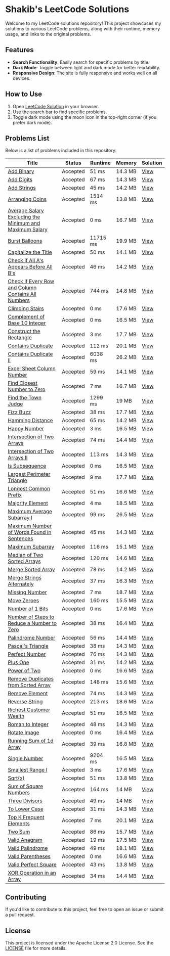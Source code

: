 # Shakib's LeetCode Solutions

Welcome to my LeetCode solutions repository! This project showcases my solutions to various LeetCode problems, along with their runtime, memory usage, and links to the original problems.

## Features

- **Search Functionality**: Easily search for specific problems by title.
- **Dark Mode**: Toggle between light and dark mode for better readability.
- **Responsive Design**: The site is fully responsive and works well on all devices.

## How to Use

1. Open [LeetCode Solution](https://mo-shakib.github.io/LeetCode/) in your browser.
2. Use the search bar to find specific problems.
3. Toggle dark mode using the moon icon in the top-right corner (if you prefer dark mode).

## Problems List

Below is a list of problems included in this repository:

| Title | Status | Runtime | Memory | Solution |
|-------|--------|---------|--------|----------|
| [Add Binary](https://leetcode.com/problems/add-binary) | Accepted | 51 ms | 14.3 MB | [View](https://mo-shakib.github.io/LeetCode/) |
| [Add Digits](https://leetcode.com/problems/add-digits) | Accepted | 67 ms | 14.3 MB | [View](https://mo-shakib.github.io/LeetCode/) |
| [Add Strings](https://leetcode.com/problems/add-strings) | Accepted | 45 ms | 14.2 MB | [View](https://mo-shakib.github.io/LeetCode/) |
| [Arranging Coins](https://leetcode.com/problems/arranging-coins) | Accepted | 1514 ms | 13.8 MB | [View](https://mo-shakib.github.io/LeetCode/) |
| [Average Salary Excluding the Minimum and Maximum Salary](https://leetcode.com/problems/average-salary-excluding-the-minimum-and-maximum-salary) | Accepted | 0 ms | 16.7 MB | [View](https://mo-shakib.github.io/LeetCode/) |
| [Burst Balloons](https://leetcode.com/problems/burst-balloons) | Accepted | 11715 ms | 19.9 MB | [View](https://mo-shakib.github.io/LeetCode/) |
| [Capitalize the Title](https://leetcode.com/problems/capitalize-the-title) | Accepted | 50 ms | 14.1 MB | [View](https://mo-shakib.github.io/LeetCode/) |
| [Check if All A's Appears Before All B's](https://leetcode.com/problems/check-if-all-as-appears-before-all-bs) | Accepted | 46 ms | 14.2 MB | [View](https://mo-shakib.github.io/LeetCode/) |
| [Check if Every Row and Column Contains All Numbers](https://leetcode.com/problems/check-if-every-row-and-column-contains-all-numbers) | Accepted | 744 ms | 14.8 MB | [View](https://mo-shakib.github.io/LeetCode/) |
| [Climbing Stairs](https://leetcode.com/problems/climbing-stairs) | Accepted | 0 ms | 17.6 MB | [View](https://mo-shakib.github.io/LeetCode/) |
| [Complement of Base 10 Integer](https://leetcode.com/problems/complement-of-base-10-integer) | Accepted | 0 ms | 16.5 MB | [View](https://mo-shakib.github.io/LeetCode/) |
| [Construct the Rectangle](https://leetcode.com/problems/construct-the-rectangle) | Accepted | 3 ms | 17.7 MB | [View](https://mo-shakib.github.io/LeetCode/) |
| [Contains Duplicate](https://leetcode.com/problems/contains-duplicate) | Accepted | 112 ms | 20.1 MB | [View](https://mo-shakib.github.io/LeetCode/) |
| [Contains Duplicate II](https://leetcode.com/problems/contains-duplicate-ii) | Accepted | 6038 ms | 26.2 MB | [View](https://mo-shakib.github.io/LeetCode/) |
| [Excel Sheet Column Number](https://leetcode.com/problems/excel-sheet-column-number) | Accepted | 59 ms | 14.1 MB | [View](https://mo-shakib.github.io/LeetCode/) |
| [Find Closest Number to Zero](https://leetcode.com/problems/find-closest-number-to-zero) | Accepted | 7 ms | 16.7 MB | [View](https://mo-shakib.github.io/LeetCode/) |
| [Find the Town Judge](https://leetcode.com/problems/find-the-town-judge) | Accepted | 1299 ms | 19 MB | [View](https://mo-shakib.github.io/LeetCode/) |
| [Fizz Buzz](https://leetcode.com/problems/fizz-buzz) | Accepted | 38 ms | 17.7 MB | [View](https://mo-shakib.github.io/LeetCode/) |
| [Hamming Distance](https://leetcode.com/problems/hamming-distance) | Accepted | 65 ms | 14.2 MB | [View](https://mo-shakib.github.io/LeetCode/) |
| [Happy Number](https://leetcode.com/problems/happy-number) | Accepted | 3 ms | 16.5 MB | [View](https://mo-shakib.github.io/LeetCode/) |
| [Intersection of Two Arrays](https://leetcode.com/problems/intersection-of-two-arrays) | Accepted | 74 ms | 14.4 MB | [View](https://mo-shakib.github.io/LeetCode/) |
| [Intersection of Two Arrays II](https://leetcode.com/problems/intersection-of-two-arrays-ii) | Accepted | 113 ms | 14.3 MB | [View](https://mo-shakib.github.io/LeetCode/) |
| [Is Subsequence](https://leetcode.com/problems/is-subsequence) | Accepted | 0 ms | 16.5 MB | [View](https://mo-shakib.github.io/LeetCode/) |
| [Largest Perimeter Triangle](https://leetcode.com/problems/largest-perimeter-triangle) | Accepted | 9 ms | 17.7 MB | [View](https://mo-shakib.github.io/LeetCode/) |
| [Longest Common Prefix](https://leetcode.com/problems/longest-common-prefix) | Accepted | 51 ms | 16.6 MB | [View](https://mo-shakib.github.io/LeetCode/) |
| [Majority Element](https://leetcode.com/problems/majority-element) | Accepted | 4 ms | 18.5 MB | [View](https://mo-shakib.github.io/LeetCode/) |
| [Maximum Average Subarray I](https://leetcode.com/problems/maximum-average-subarray-i) | Accepted | 99 ms | 26.5 MB | [View](https://mo-shakib.github.io/LeetCode/) |
| [Maximum Number of Words Found in Sentences](https://leetcode.com/problems/maximum-number-of-words-found-in-sentences) | Accepted | 45 ms | 14.3 MB | [View](https://mo-shakib.github.io/LeetCode/) |
| [Maximum Subarray](https://leetcode.com/problems/maximum-subarray) | Accepted | 116 ms | 15.1 MB | [View](https://mo-shakib.github.io/LeetCode/) |
| [Median of Two Sorted Arrays](https://leetcode.com/problems/median-of-two-sorted-arrays) | Accepted | 120 ms | 14.6 MB | [View](https://mo-shakib.github.io/LeetCode/) |
| [Merge Sorted Array](https://leetcode.com/problems/merge-sorted-array) | Accepted | 78 ms | 14.2 MB | [View](https://mo-shakib.github.io/LeetCode/) |
| [Merge Strings Alternately](https://leetcode.com/problems/merge-strings-alternately) | Accepted | 37 ms | 16.3 MB | [View](https://mo-shakib.github.io/LeetCode/) |
| [Missing Number](https://leetcode.com/problems/missing-number) | Accepted | 7 ms | 18.7 MB | [View](https://mo-shakib.github.io/LeetCode/) |
| [Move Zeroes](https://leetcode.com/problems/move-zeroes) | Accepted | 160 ms | 15.5 MB | [View](https://mo-shakib.github.io/LeetCode/) |
| [Number of 1 Bits](https://leetcode.com/problems/number-of-1-bits) | Accepted | 0 ms | 17.6 MB | [View](https://mo-shakib.github.io/LeetCode/) |
| [Number of Steps to Reduce a Number to Zero](https://leetcode.com/problems/number-of-steps-to-reduce-a-number-to-zero) | Accepted | 38 ms | 16.4 MB | [View](https://mo-shakib.github.io/LeetCode/) |
| [Palindrome Number](https://leetcode.com/problems/palindrome-number) | Accepted | 56 ms | 14.4 MB | [View](https://mo-shakib.github.io/LeetCode/) |
| [Pascal's Triangle](https://leetcode.com/problems/pascals-triangle) | Accepted | 38 ms | 14.3 MB | [View](https://mo-shakib.github.io/LeetCode/) |
| [Perfect Number](https://leetcode.com/problems/perfect-number) | Accepted | 76 ms | 14.3 MB | [View](https://mo-shakib.github.io/LeetCode/) |
| [Plus One](https://leetcode.com/problems/plus-one) | Accepted | 31 ms | 14.2 MB | [View](https://mo-shakib.github.io/LeetCode/) |
| [Power of Two](https://leetcode.com/problems/power-of-two) | Accepted | 0 ms | 16.6 MB | [View](https://mo-shakib.github.io/LeetCode/) |
| [Remove Duplicates from Sorted Array](https://leetcode.com/problems/remove-duplicates-from-sorted-array) | Accepted | 148 ms | 15.6 MB | [View](https://mo-shakib.github.io/LeetCode/) |
| [Remove Element](https://leetcode.com/problems/remove-element) | Accepted | 74 ms | 14.3 MB | [View](https://mo-shakib.github.io/LeetCode/) |
| [Reverse String](https://leetcode.com/problems/reverse-string) | Accepted | 213 ms | 18.6 MB | [View](https://mo-shakib.github.io/LeetCode/) |
| [Richest Customer Wealth](https://leetcode.com/problems/richest-customer-wealth) | Accepted | 51 ms | 16.5 MB | [View](https://mo-shakib.github.io/LeetCode/) |
| [Roman to Integer](https://leetcode.com/problems/roman-to-integer) | Accepted | 48 ms | 14.3 MB | [View](https://mo-shakib.github.io/LeetCode/) |
| [Rotate Image](https://leetcode.com/problems/rotate-image) | Accepted | 0 ms | 16.4 MB | [View](https://mo-shakib.github.io/LeetCode/) |
| [Running Sum of 1d Array](https://leetcode.com/problems/running-sum-of-1d-array) | Accepted | 39 ms | 16.8 MB | [View](https://mo-shakib.github.io/LeetCode/) |
| [Single Number](https://leetcode.com/problems/single-number) | Accepted | 9204 ms | 16.5 MB | [View](https://mo-shakib.github.io/LeetCode/) |
| [Smallest Range I](https://leetcode.com/problems/smallest-range-i) | Accepted | 3 ms | 17.6 MB | [View](https://mo-shakib.github.io/LeetCode/) |
| [Sqrt(x)](https://leetcode.com/problems/sqrtx) | Accepted | 51 ms | 13.8 MB | [View](https://mo-shakib.github.io/LeetCode/) |
| [Sum of Square Numbers](https://leetcode.com/problems/sum-of-square-numbers) | Accepted | 164 ms | 14 MB | [View](https://mo-shakib.github.io/LeetCode/) |
| [Three Divisors](https://leetcode.com/problems/three-divisors) | Accepted | 49 ms | 14 MB | [View](https://mo-shakib.github.io/LeetCode/) |
| [To Lower Case](https://leetcode.com/problems/to-lower-case) | Accepted | 31 ms | 14.3 MB | [View](https://mo-shakib.github.io/LeetCode/) |
| [Top K Frequent Elements](https://leetcode.com/problems/top-k-frequent-elements) | Accepted | 7 ms | 20.1 MB | [View](https://mo-shakib.github.io/LeetCode/) |
| [Two Sum](https://leetcode.com/problems/two-sum) | Accepted | 86 ms | 15.7 MB | [View](https://mo-shakib.github.io/LeetCode/) |
| [Valid Anagram](https://leetcode.com/problems/valid-anagram) | Accepted | 19 ms | 17.5 MB | [View](https://mo-shakib.github.io/LeetCode/) |
| [Valid Palindrome](https://leetcode.com/problems/valid-palindrome) | Accepted | 49 ms | 18.1 MB | [View](https://mo-shakib.github.io/LeetCode/) |
| [Valid Parentheses](https://leetcode.com/problems/valid-parentheses) | Accepted | 0 ms | 16.6 MB | [View](https://mo-shakib.github.io/LeetCode/) |
| [Valid Perfect Square](https://leetcode.com/problems/valid-perfect-square) | Accepted | 43 ms | 13.8 MB | [View](https://mo-shakib.github.io/LeetCode/) |
| [XOR Operation in an Array](https://leetcode.com/problems/xor-operation-in-an-array) | Accepted | 34 ms | 14.4 MB | [View](https://mo-shakib.github.io/LeetCode/) |


## Contributing

If you'd like to contribute to this project, feel free to open an issue or submit a pull request.

## License

This project is licensed under the Apache License 2.0 License. See the [LICENSE](LICENSE) file for more details.
